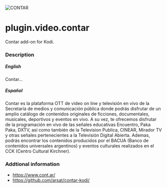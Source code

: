 ![CONTAR](https://www.cont.ar/favicon-96x96.png)

# plugin.video.contar
Contar add-on for Kodi.

### Description

##### English

Contar...

##### Español

Contar es la plataforma OTT de video on line y televisión en vivo de la Secretaría de medios y comunicación pública donde podrás disfrutar de un amplio catálogo de contenidos originales de ficciones, documentales, musicales, deportivos y eventos en vivo. A su vez, te ofrecemos disfrutar de la programación en vivo de las señales educativas Encuentro, Paka Paka, DXTV, así como también de la Television Publica, CINEAR, Mirador TV y otras señales pertenecientes a la Televisión Digital Abierta. Ademas, podrás encontrar los contenidos producidos por el BACUA (Banco de contenidos universales argentinos) y eventos culturales realizados en el CCK (Centro Cultural Kirchner).

### Addtional information
- https://www.cont.ar/
- https://github.com/arsat/contar-kodi/

